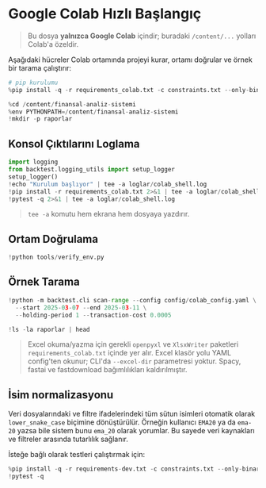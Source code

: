 # Google Colab Hızlı Başlangıç

> Bu dosya **yalnızca Google Colab** içindir; buradaki `/content/...` yolları Colab'a özeldir.

Aşağıdaki hücreler Colab ortamında projeyi kurar, ortamı doğrular ve örnek bir tarama çalıştırır:

```python
# pip kurulumu
%pip install -q -r requirements_colab.txt -c constraints.txt --only-binary=:all:

%cd /content/finansal-analiz-sistemi
%env PYTHONPATH=/content/finansal-analiz-sistemi
!mkdir -p raporlar
```

## Konsol Çıktılarını Loglama

```python
import logging
from backtest.logging_utils import setup_logger
setup_logger()
!echo "Kurulum başlıyor" | tee -a loglar/colab_shell.log
!pip install -r requirements_colab.txt 2>&1 | tee -a loglar/colab_shell.log
!pytest -q 2>&1 | tee -a loglar/colab_shell.log
```

> `tee -a` komutu hem ekrana hem dosyaya yazdırır.

## Ortam Doğrulama

```python
!python tools/verify_env.py
```

## Örnek Tarama

```python
!python -m backtest.cli scan-range --config config/colab_config.yaml \
  --start 2025-03-07 --end 2025-03-11 \
  --holding-period 1 --transaction-cost 0.0005

!ls -la raporlar | head
```

> Excel okuma/yazma için gerekli `openpyxl` ve `XlsxWriter` paketleri `requirements_colab.txt` içinde yer alır.
> Excel klasör yolu YAML config'ten okunur; CLI'da `--excel-dir` parametresi yoktur.
> Spacy, fastai ve fastdownload bağımlılıkları kaldırılmıştır.

## İsim normalizasyonu

Veri dosyalarındaki ve filtre ifadelerindeki tüm sütun isimleri otomatik olarak
`lower_snake_case` biçimine dönüştürülür. Örneğin kullanıcı `EMA20` ya da
`ema-20` yazsa bile sistem bunu `ema_20` olarak yorumlar. Bu sayede veri
kaynakları ve filtreler arasında tutarlılık sağlanır.

İsteğe bağlı olarak testleri çalıştırmak için:

```python
%pip install -q -r requirements-dev.txt -c constraints.txt --only-binary=:all:
!pytest -q
```
